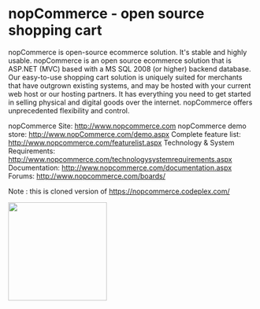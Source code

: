 nopCommerce - open source shopping cart
============

nopCommerce is open-source ecommerce solution. It's stable and highly usable. nopCommerce is an open source ecommerce solution that is ASP.NET (MVC) based with a MS SQL 2008 (or higher) backend database. Our easy-to-use shopping cart solution is uniquely suited for merchants that have outgrown existing systems, and may be hosted with your current web host or our hosting partners. It has everything you need to get started in selling physical and digital goods over the internet. nopCommerce offers unprecedented flexibility and control.


nopCommerce Site: http://www.nopcommerce.com
nopCommerce demo store: http://www.nopCommerce.com/demo.aspx
Complete feature list: http://www.nopcommerce.com/featurelist.aspx
Technology & System Requirements: http://www.nopcommerce.com/technologysystemrequirements.aspx
Documentation: http://www.nopcommerce.com/documentation.aspx
Forums: http://www.nopcommerce.com/boards/


Note : this is cloned version of https://nopcommerce.codeplex.com/ 

<image src="https://ci.appveyor.com/api/projects/status/spiblb82pquv0610?svg=true" width="200">
